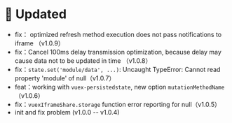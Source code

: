 # 🔔 Updated

- fix： optimized refresh method execution does not pass notifications to iframe （v1.0.9）
- fix：Cancel 100ms delay transmission optimization, because delay may cause data not to be updated in time （v1.0.8）
- fix：`state.set('module/data', ...)`: Uncaught TypeError: Cannot read property 'module' of null（v1.0.7）
- feat：working with `vuex-persistedstate`, new option `mutationMethodName`（v1.0.6）
- fix：`vuexIframeShare.storage` function error reporting for null（v1.0.5）
- init and fix problem (v1.0.0 -- v1.0.4)
